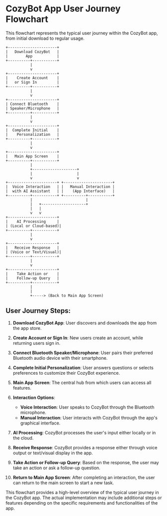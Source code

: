 # CozyBot App User Journey Flowchart

This flowchart represents the typical user journey within the CozyBot app, from initial download to regular usage.

```
+----------------------+
|   Download CozyBot   |
|        App           |
+----------+-----------+
           |
           v
+----------------------+
|    Create Account    |
|   or Sign In         |
+----------+-----------+
           |
           v
+----------------------+
| Connect Bluetooth    |
| Speaker/Microphone   |
+----------+-----------+
           |
           v
+----------------------+
|  Complete Initial    |
|    Personalization   |
+----------+-----------+
           |
           v
+----------------------+
|   Main App Screen    |
+----------+-----------+
           |
           +--------------------+
           |                    |
           v                    v
+----------------------+ +----------------------+
|  Voice Interaction   | |   Manual Interaction |
|  with AI Assistant   | |    (App Interface)   |
+----------+-----------+ +----------+-----------+
           |                        |
           |   +--------------------+
           |   |
           v   v
+----------------------+
|    AI Processing     |
| (Local or Cloud-based)|
+----------+-----------+
           |
           v
+----------------------+
|   Receive Response   |
| (Voice or Text/Visual)|
+----------+-----------+
           |
           v
+----------------------+
|    Take Action or    |
|    Follow-up Query   |
+----------+-----------+
           |
           |
           +-----> (Back to Main App Screen)

```

## User Journey Steps:

1. **Download CozyBot App**: User discovers and downloads the app from the app store.

2. **Create Account or Sign In**: New users create an account, while returning users sign in.

3. **Connect Bluetooth Speaker/Microphone**: User pairs their preferred Bluetooth audio device with their smartphone.

4. **Complete Initial Personalization**: User answers questions or selects preferences to customize their CozyBot experience.

5. **Main App Screen**: The central hub from which users can access all features.

6. **Interaction Options**:
   - **Voice Interaction**: User speaks to CozyBot through the Bluetooth microphone.
   - **Manual Interaction**: User interacts with CozyBot through the app's graphical interface.

7. **AI Processing**: CozyBot processes the user's input either locally or in the cloud.

8. **Receive Response**: CozyBot provides a response either through voice output or text/visual display in the app.

9. **Take Action or Follow-up Query**: Based on the response, the user may take an action or ask a follow-up question.

10. **Return to Main App Screen**: After completing an interaction, the user can return to the main screen to start a new task.

This flowchart provides a high-level overview of the typical user journey in the CozyBot app. The actual implementation may include additional steps or features depending on the specific requirements and functionalities of the app.